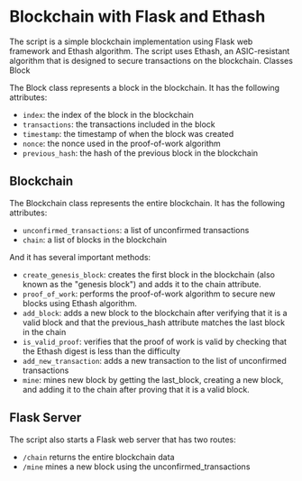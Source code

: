 # Blockchain with Flask and Ethash

The script is a simple blockchain implementation using Flask web framework and Ethash algorithm. The script uses Ethash, an ASIC-resistant algorithm that is designed to secure transactions on the blockchain.
Classes
Block

The Block class represents a block in the blockchain. It has the following attributes:

*   `index`: the index of the block in the blockchain
*   `transactions`: the transactions included in the block
*   `timestamp`: the timestamp of when the block was created
*   `nonce`: the nonce used in the proof-of-work algorithm
*   `previous_hash`: the hash of the previous block in the blockchain

## Blockchain

The Blockchain class represents the entire blockchain. It has the following attributes:

*   `unconfirmed_transactions`: a list of unconfirmed transactions
*   `chain`: a list of blocks in the blockchain

And it has several important methods:

*    `create_genesis_block`: creates the first block in the blockchain (also known as the "genesis block") and adds it to the chain attribute.
*    `proof_of_work`: performs the proof-of-work algorithm to secure new blocks using Ethash algorithm.
*    `add_block`: adds a new block to the blockchain after verifying that it is a valid block and that the previous_hash attribute matches the last block in the chain
*    `is_valid_proof`: verifies that the proof of work is valid by checking that the Ethash digest is less than the difficulty
*    `add_new_transaction`: adds a new transaction to the list of unconfirmed transactions
*    `mine`: mines new block by getting the last_block, creating a new block, and adding it to the chain after proving that it is a valid block.

## Flask Server

The script also starts a Flask web server that has two routes:

*    `/chain` returns the entire blockchain data
*    `/mine` mines a new block using the unconfirmed_transactions
